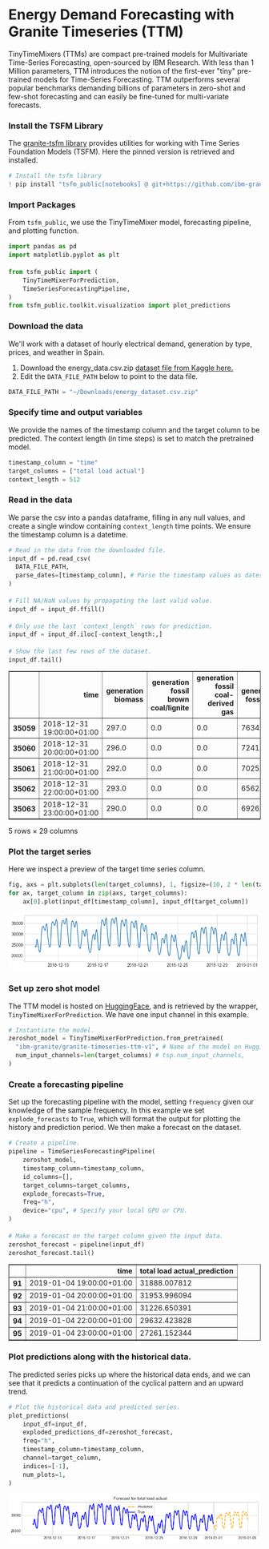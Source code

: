 # Energy Demand Forecasting with Granite Timeseries (TTM)

TinyTimeMixers (TTMs) are compact pre-trained models for Multivariate Time-Series Forecasting, open-sourced by IBM Research. With less than 1 Million parameters, TTM introduces the notion of the first-ever "tiny" pre-trained models for Time-Series Forecasting. TTM outperforms several popular benchmarks demanding billions of parameters in zero-shot and few-shot forecasting and can easily be fine-tuned for multi-variate forecasts.

### Install the TSFM Library 

The [granite-tsfm library](https://github.com/ibm-granite/granite-tsfm) provides utilities for working with Time Series Foundation Models (TSFM). Here the pinned version is retrieved and installed.


```python
# Install the tsfm library
! pip install "tsfm_public[notebooks] @ git+https://github.com/ibm-granite/granite-tsfm.git@v0.2.9" -U
```

### Import Packages

From `tsfm_public`, we use the TinyTimeMixer model, forecasting pipeline, and plotting function.



```python
import pandas as pd
import matplotlib.pyplot as plt

from tsfm_public import (
    TinyTimeMixerForPrediction,
    TimeSeriesForecastingPipeline,
)
from tsfm_public.toolkit.visualization import plot_predictions
```

### Download the data

We'll work with a dataset of hourly electrical demand, generation by type, prices, and weather in Spain.

1. Download the energy_data.csv.zip [dataset file from Kaggle here.](https://www.kaggle.com/datasets/nicholasjhana/energy-consumption-generation-prices-and-weather)
2. Edit the `DATA_FILE_PATH` below to point to the data file.



```python
DATA_FILE_PATH = "~/Downloads/energy_dataset.csv.zip"
```

### Specify time and output variables

We provide the names of the timestamp column and the target column to be predicted. The context length (in time steps) is set to match the pretrained model.


```python
timestamp_column = "time"
target_columns = ["total load actual"]
context_length = 512
```

### Read in the data

We parse the csv into a pandas dataframe, filling in any null values, and create a single window containing `context_length` time points. We ensure the timestamp column is a datetime.


```python
# Read in the data from the downloaded file.
input_df = pd.read_csv(
  DATA_FILE_PATH,
  parse_dates=[timestamp_column], # Parse the timestamp values as dates. 
)

# Fill NA/NaN values by propagating the last valid value.
input_df = input_df.ffill()

# Only use the last `context_length` rows for prediction.
input_df = input_df.iloc[-context_length:,]

# Show the last few rows of the dataset.
input_df.tail()
```




<div>
<style scoped>
    .dataframe tbody tr th:only-of-type {
        vertical-align: middle;
    }

    .dataframe tbody tr th {
        vertical-align: top;
    }

    .dataframe thead th {
        text-align: right;
    }
</style>
<table border="1" class="dataframe">
  <thead>
    <tr style="text-align: right;">
      <th></th>
      <th>time</th>
      <th>generation biomass</th>
      <th>generation fossil brown coal/lignite</th>
      <th>generation fossil coal-derived gas</th>
      <th>generation fossil gas</th>
      <th>generation fossil hard coal</th>
      <th>generation fossil oil</th>
      <th>generation fossil oil shale</th>
      <th>generation fossil peat</th>
      <th>generation geothermal</th>
      <th>...</th>
      <th>generation waste</th>
      <th>generation wind offshore</th>
      <th>generation wind onshore</th>
      <th>forecast solar day ahead</th>
      <th>forecast wind offshore eday ahead</th>
      <th>forecast wind onshore day ahead</th>
      <th>total load forecast</th>
      <th>total load actual</th>
      <th>price day ahead</th>
      <th>price actual</th>
    </tr>
  </thead>
  <tbody>
    <tr>
      <th>35059</th>
      <td>2018-12-31 19:00:00+01:00</td>
      <td>297.0</td>
      <td>0.0</td>
      <td>0.0</td>
      <td>7634.0</td>
      <td>2628.0</td>
      <td>178.0</td>
      <td>0.0</td>
      <td>0.0</td>
      <td>0.0</td>
      <td>...</td>
      <td>277.0</td>
      <td>0.0</td>
      <td>3113.0</td>
      <td>96.0</td>
      <td>NaN</td>
      <td>3253.0</td>
      <td>30619.0</td>
      <td>30653.0</td>
      <td>68.85</td>
      <td>77.02</td>
    </tr>
    <tr>
      <th>35060</th>
      <td>2018-12-31 20:00:00+01:00</td>
      <td>296.0</td>
      <td>0.0</td>
      <td>0.0</td>
      <td>7241.0</td>
      <td>2566.0</td>
      <td>174.0</td>
      <td>0.0</td>
      <td>0.0</td>
      <td>0.0</td>
      <td>...</td>
      <td>280.0</td>
      <td>0.0</td>
      <td>3288.0</td>
      <td>51.0</td>
      <td>NaN</td>
      <td>3353.0</td>
      <td>29932.0</td>
      <td>29735.0</td>
      <td>68.40</td>
      <td>76.16</td>
    </tr>
    <tr>
      <th>35061</th>
      <td>2018-12-31 21:00:00+01:00</td>
      <td>292.0</td>
      <td>0.0</td>
      <td>0.0</td>
      <td>7025.0</td>
      <td>2422.0</td>
      <td>168.0</td>
      <td>0.0</td>
      <td>0.0</td>
      <td>0.0</td>
      <td>...</td>
      <td>286.0</td>
      <td>0.0</td>
      <td>3503.0</td>
      <td>36.0</td>
      <td>NaN</td>
      <td>3404.0</td>
      <td>27903.0</td>
      <td>28071.0</td>
      <td>66.88</td>
      <td>74.30</td>
    </tr>
    <tr>
      <th>35062</th>
      <td>2018-12-31 22:00:00+01:00</td>
      <td>293.0</td>
      <td>0.0</td>
      <td>0.0</td>
      <td>6562.0</td>
      <td>2293.0</td>
      <td>163.0</td>
      <td>0.0</td>
      <td>0.0</td>
      <td>0.0</td>
      <td>...</td>
      <td>287.0</td>
      <td>0.0</td>
      <td>3586.0</td>
      <td>29.0</td>
      <td>NaN</td>
      <td>3273.0</td>
      <td>25450.0</td>
      <td>25801.0</td>
      <td>63.93</td>
      <td>69.89</td>
    </tr>
    <tr>
      <th>35063</th>
      <td>2018-12-31 23:00:00+01:00</td>
      <td>290.0</td>
      <td>0.0</td>
      <td>0.0</td>
      <td>6926.0</td>
      <td>2166.0</td>
      <td>163.0</td>
      <td>0.0</td>
      <td>0.0</td>
      <td>0.0</td>
      <td>...</td>
      <td>287.0</td>
      <td>0.0</td>
      <td>3651.0</td>
      <td>26.0</td>
      <td>NaN</td>
      <td>3117.0</td>
      <td>24424.0</td>
      <td>24455.0</td>
      <td>64.27</td>
      <td>69.88</td>
    </tr>
  </tbody>
</table>
<p>5 rows × 29 columns</p>
</div>



### Plot the target series

Here we inspect a preview of the target time series column.


```python
fig, axs = plt.subplots(len(target_columns), 1, figsize=(10, 2 * len(target_columns)), squeeze=False)
for ax, target_column in zip(axs, target_columns):
    ax[0].plot(input_df[timestamp_column], input_df[target_column])
```


    
![png](Time_Series_Getting_Started_files/Time_Series_Getting_Started_12_0.png)
    


### Set up zero shot model
The TTM model is hosted on [HuggingFace](https://huggingface.co/ibm-granite/granite-timeseries-ttm-v1), and is retrieved by the wrapper, `TinyTimeMixerForPrediction`. We have one input channel in this example.


```python
# Instantiate the model.
zeroshot_model = TinyTimeMixerForPrediction.from_pretrained(
  "ibm-granite/granite-timeseries-ttm-v1", # Name of the model on HuggingFace.
  num_input_channels=len(target_columns) # tsp.num_input_channels,
)
```

### Create a forecasting pipeline

Set up the forecasting pipeline with the model, setting `frequency` given our knowledge of the sample frequency. In this example we set `explode_forecasts` to `True`, which will format the output for plotting the history and prediction period. We then make a forecast on the dataset.


```python
# Create a pipeline.
pipeline = TimeSeriesForecastingPipeline(
    zeroshot_model,
    timestamp_column=timestamp_column,
    id_columns=[],
    target_columns=target_columns,
    explode_forecasts=True,
    freq="h",
    device="cpu", # Specify your local GPU or CPU.
)

# Make a forecast on the target column given the input data.
zeroshot_forecast = pipeline(input_df)
zeroshot_forecast.tail()
```




<div>
<style scoped>
    .dataframe tbody tr th:only-of-type {
        vertical-align: middle;
    }

    .dataframe tbody tr th {
        vertical-align: top;
    }

    .dataframe thead th {
        text-align: right;
    }
</style>
<table border="1" class="dataframe">
  <thead>
    <tr style="text-align: right;">
      <th></th>
      <th>time</th>
      <th>total load actual_prediction</th>
    </tr>
  </thead>
  <tbody>
    <tr>
      <th>91</th>
      <td>2019-01-04 19:00:00+01:00</td>
      <td>31888.007812</td>
    </tr>
    <tr>
      <th>92</th>
      <td>2019-01-04 20:00:00+01:00</td>
      <td>31953.996094</td>
    </tr>
    <tr>
      <th>93</th>
      <td>2019-01-04 21:00:00+01:00</td>
      <td>31226.650391</td>
    </tr>
    <tr>
      <th>94</th>
      <td>2019-01-04 22:00:00+01:00</td>
      <td>29632.423828</td>
    </tr>
    <tr>
      <th>95</th>
      <td>2019-01-04 23:00:00+01:00</td>
      <td>27261.152344</td>
    </tr>
  </tbody>
</table>
</div>



### Plot predictions along with the historical data.

The predicted series picks up where the historical data ends, and we can see that it predicts a continuation of the cyclical pattern and an upward trend.


```python
# Plot the historical data and predicted series.
plot_predictions(
    input_df=input_df,
    exploded_predictions_df=zeroshot_forecast,
    freq="h",
    timestamp_column=timestamp_column,
    channel=target_column,
    indices=[-1],
    num_plots=1,
)
```


    
![png](Time_Series_Getting_Started_files/Time_Series_Getting_Started_18_0.png)
    

